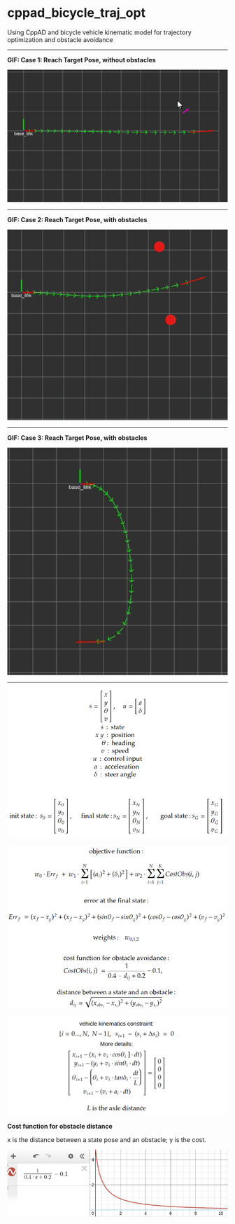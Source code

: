 # cppad_bicycle_traj_opt
Using CppAD and bicycle vehicle kinematic model for trajectory optimization and obstacle avoidance




---- 

**GIF: Case 1: Reach Target Pose, without obstacles**

<a id="demogif1" href="https://github.com/hanmmmmm/cppad_bicycle_traj_opt/blob/main/media/traj_demo2_no_obs.gif">
    <img src="https://github.com/hanmmmmm/cppad_bicycle_traj_opt/blob/main/media/traj_demo2_no_obs.gif" alt="gif 1" title="case 1" width="600"/>
</a>

----

**GIF: Case 2: Reach Target Pose, with obstacles**

<a id="demogif2" href="https://github.com/hanmmmmm/cppad_bicycle_traj_opt/blob/main/media/traj_demo4_obs.gif">
    <img src="https://github.com/hanmmmmm/cppad_bicycle_traj_opt/blob/main/media/traj_demo4_obs.gif" alt="gif 2" title="case 2" width="600"/>
</a>

----

**GIF: Case 3: Reach Target Pose, with obstacles**

<a id="demogif4" href="https://github.com/hanmmmmm/cppad_bicycle_traj_opt/blob/main/media/traj_demo5_obs.gif">
    <img src="https://github.com/hanmmmmm/cppad_bicycle_traj_opt/blob/main/media/traj_demo5_obs.gif" alt="gif 3" title="case 3" width="600"/>
</a>

----

![](https://github.com/hanmmmmm/cppad_bicycle_traj_opt/blob/main/media/states_definitions.png)

![](https://github.com/hanmmmmm/cppad_bicycle_traj_opt/blob/main/media/object_function.png)

![](https://github.com/hanmmmmm/cppad_bicycle_traj_opt/blob/main/media/constraints.png)


**Cost function for obstacle distance**

x is the distance between a state pose and an obstacle; 
y is the cost.

![](https://github.com/hanmmmmm/cppad_bicycle_traj_opt/blob/main/media/Screenshot%20from%202024-09-10%2023-30-49.png)



